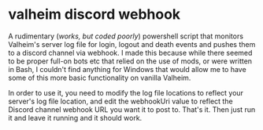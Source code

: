 # valheim discord webhook
A rudimentary (_works, but coded poorly_) powershell script that monitors Valheim's server log file for login, logout and death events and pushes them to a discord channel via webhook. I made this because while there seemed to be proper full-on bots etc that relied on the use of mods, or were written in Bash, I couldn't find anything for Windows that would allow me to have some of this more basic functionality on vanilla Valheim. 

In order to use it, you need to modify the log file locations to reflect your server's log file location, and edit the webhookUri value to reflect the Discord channel webhook URL you want it to post to.  That's it. Then just run it and leave it running and it should work. 

